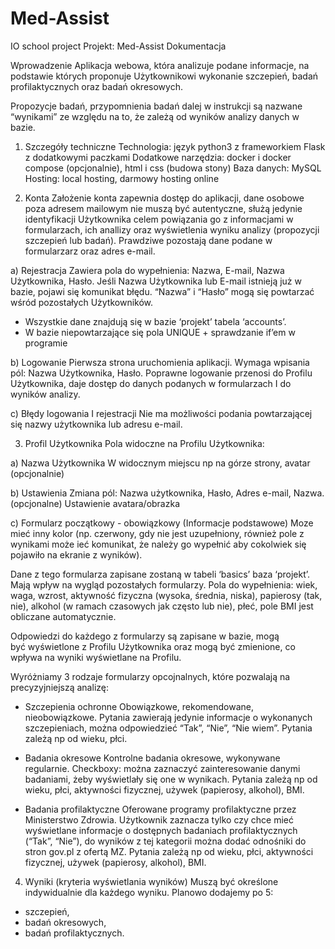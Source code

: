 # Med-Assist
IO school project
Projekt: Med-Assist
Dokumentacja

Wprowadzenie
Aplikacja webowa, która analizuje podane informacje, na podstawie których proponuje Użytkownikowi wykonanie szczepień, badań profilaktycznych oraz badań okresowych.

Propozycje badań, przypomnienia badań dalej w instrukcji są nazwane “wynikami” ze względu na to, że zależą od wyników analizy danych w bazie.

 1. Szczegóły techniczne
Technologia: język python3 z frameworkiem Flask z dodatkowymi paczkami
Dodatkowe narzędzia: docker i docker compose (opcjonalnie), html i css (budowa stony)
Baza danych: MySQL
Hosting: local hosting, darmowy hosting online

 2. Konta
Założenie konta zapewnia dostęp do aplikacji, dane osobowe poza adresem mailowym nie muszą być autentyczne, służą jedynie identyfikacji Użytkownika celem powiązania go z informacjami w formularzach, ich anallizy oraz wyświetlenia wyniku analizy (propozycji szczepień lub badań). Prawdziwe pozostają dane podane w formularzarz oraz adres e-mail.

 a) Rejestracja
Zawiera pola do wypełnienia: Nazwa, E-mail, Nazwa Użytkownika, Hasło. Jeśli Nazwa Użytkownika lub E-mail istnieją już w bazie, pojawi się komunikat błędu. “Nazwa” i “Hasło” mogą się powtarzać wśród pozostałych Użytkowników.
- Wszystkie dane znajdują się w bazie ‘projekt’ tabela ‘accounts’.
- W bazie niepowtarzające się pola UNIQUE + sprawdzanie if’em w programie

 b) Logowanie
Pierwsza strona uruchomienia aplikacji. Wymaga wpisania pól: Nazwa Użytkownika, Hasło. Poprawne logowanie przenosi do Profilu Użytkownika, daje dostęp do danych podanych w formularzach I do wyników analizy.

 c) Błędy logowania I rejestracji
Nie ma możliwości podania powtarzającej się nazwy użytkownika lub adresu e-mail.

 3. Profil Użytkownika
Pola widoczne na Profilu Użytkownika:

 a) Nazwa Użytkownika
W widocznym miejscu np na górze strony, avatar (opcjonalnie)

 b) Ustawienia
Zmiana pól: Nazwa użytkownika, Hasło, Adres e-mail, Nazwa.
(opcjonalne) Ustawienie avatara/obrazka

 c) Formularz początkowy - obowiązkowy (Informacje podstawowe)
Moze mieć inny kolor (np. czerwony, gdy nie jest uzupełniony, również pole z wynikami może ieć komunikat, że należy go wypełnić aby cokolwiek się pojawiło na ekranie z wyników).

Dane z tego formularza zapisane zostaną w tabeli ‘basics’ baza ‘projekt’. Mają wpływ na wygląd pozostałych formularzy.
Pola do wypełnienia: wiek, waga, wzrost, aktywność fizyczna (wysoka, średnia, niska), papierosy (tak, nie), alkohol (w ramach czasowych jak często lub nie), płeć, pole BMI jest obliczane automatycznie.

Odpowiedzi do każdego z formularzy są zapisane w bazie, mogą być wyświetlone z Profilu Użytkownika oraz mogą być zmienione, co wpływa na wyniki wyświetlane na Profilu.

Wyróżniamy 3 rodzaje formularzy opcojnalnych, które pozwalają na precyzyjniejszą analizę:

- Szczepienia ochronne
Obowiązkowe, rekomendowane, nieobowiązkowe.
Pytania zawierają jedynie informacje o wykonanych szczepieniach, można odpowiedzieć “Tak”, “Nie”, “Nie wiem”.
Pytania zależą np od wieku, płci.

- Badania okresowe
Kontrolne badania okresowe, wykonywane regularnie. Checkboxy: można zaznaczyć zainteresowanie danymi badaniami, żeby wyświetlały się one w wynikach.
Pytania zależą np od wieku, płci, aktywności fizycznej, używek (papierosy, alkohol), BMI.

- Badania profilaktyczne
Oferowane programy profilaktyczne przez Ministerstwo Zdrowia.
Użytkownik zaznacza tylko czy chce mieć wyświetlane informacje o dostępnych badaniach profilaktycznych (“Tak”, “Nie”), do wyników z tej kategorii można dodać odnośniki do stron gov.pl  z ofertą MZ.
Pytania zależą np od wieku, płci, aktywności fizycznej, używek (papierosy, alkohol), BMI.

 4. Wyniki (kryteria wyświetlania wyników)
Muszą być określone indywidualnie dla każdego wyniku.
Planowo dodajemy po 5: 
- szczepień, 
- badań okresowych,
- badań profilaktycznych.

